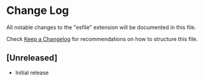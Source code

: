 # Change Log

All notable changes to the "esfile" extension will be documented in this file.

Check [Keep a Changelog](http://keepachangelog.com/) for recommendations on how to structure this file.

## [Unreleased]

- Initial release